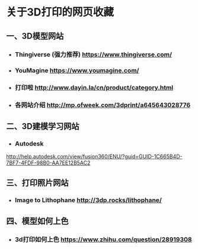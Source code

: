 # 关于3D打印的网页收藏

## 一、3D模型网站

- ### Thingiverse	(强力推荐) https://www.thingiverse.com/

- ### YouMagine https://www.youmagine.com/

- ### 打印啦 http://www.dayin.la/cn/product/category.html

- ### 各网站介绍 http://mp.ofweek.com/3dprint/a645643028776

## 二、3D建模学习网站

- ### Autodesk 
http://help.autodesk.com/view/fusion360/ENU/?guid=GUID-1C665B4D-7BF7-4FDF-98B0-AA7EE12B5AC2

## 三、打印照片网站

- ### Image to Lithophane http://3dp.rocks/lithophane/

## 四、模型如何上色

- ### 3d打印如何上色 https://www.zhihu.com/question/28919308
